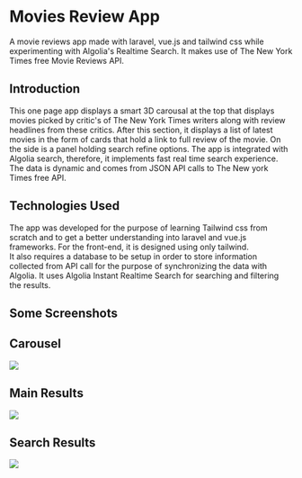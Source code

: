 </head>
<body>
<div id="wrapper">
    <div id="header">
        <h1> Movies Review App </h1>
        <p> A movie reviews app made with laravel, vue.js and tailwind css while experimenting with Algolia's Realtime Search. It makes use of The New York Times free Movie Reviews API. </p>
    </div>
    <main>
        <h2>Introduction</h2>
        <p> This one page app displays a smart 3D carousal at the top that displays movies picked by critic's of The New York Times writers along with
            review headlines from these critics. After this section, it displays a list of latest movies in the form of cards that hold a link to full
            review of the movie.
            On the side is a panel holding search refine options. The app is integrated with Algolia search,
            therefore, it implements fast real time search experience. <br>
            The data is dynamic and comes from JSON API calls to The New york Times free API.</p>
        <h2> Technologies Used</h2>
        <p> The app was developed for the purpose of learning Tailwind css from scratch and to get a better understanding into laravel and vue.js frameworks.
        For the front-end, it is designed using only tailwind. <br>
        It also requires a database to be setup in order to store information collected from API call for the purpose of synchronizing the data with Algolia. It uses Algolia Instant Realtime Search for searching and filtering the results.</p>
        <h2>Some Screenshots </h2>
        <h2> Carousel </h2>
        <img src="https://user-images.githubusercontent.com/35193027/46749132-08921500-ccad-11e8-9a65-866959af79f3.png">
        <h2> Main Results </h2>
        <img src="https://user-images.githubusercontent.com/35193027/46749251-38d9b380-ccad-11e8-8a5d-47e917e5d626.png">
        <h2> Search Results </h2>
        <img src="https://user-images.githubusercontent.com/35193027/46749357-73dbe700-ccad-11e8-8252-c4cd365b5a5f.png">
    </main>
</div>
</body>
</html>
